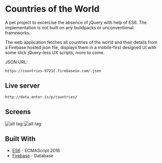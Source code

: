 # Countries of the World
A pet project to excercise the absence of jQuery with help of ES6.
The implementation is not built on any buildpacks or unconventional frameworks.

The web application fetches all countries of the world and their details from a 
Firebase hosted json file, displays them in a mobile-first designed UI with some slick 
jQuery-less UX scripts, more to come.

JSON URL:
```
https://countries-9721c.firebaseio.com/.json
```

## Live server
```
http://data.enter.is/p/countries/
```

## Screens
![alt tag](https://i.gyazo.com/d8d478c3f08a047aac183a5aa54b73e4.png)
![alt tag](https://i.gyazo.com/a3a2a461bcf06e510b900d3ce3d37938.png)

## Built With
* [ES6](https://maven.apache.org/) - ECMAScript 2016
* [Firebase](https://firebase.google.com/) - Database
